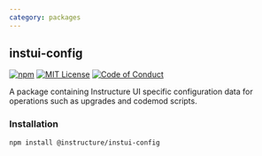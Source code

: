 ```yaml
---
category: packages
---
```


## instui-config

[![npm][npm]][npm-url]
[![MIT License][license-badge]][license]
[![Code of Conduct][coc-badge]][coc]

A package containing Instructure UI specific configuration data for operations
such as upgrades and codemod scripts.

### Installation

```sh
npm install @instructure/instui-config
```

[npm]: https://img.shields.io/npm/v/@instructure/instui-config.svg
[npm-url]: https://npmjs.com/package/@instructure/instui-config
[license-badge]: https://img.shields.io/npm/l/instructure-ui.svg?style=flat-square
[license]: https://github.com/instructure/instructure-ui/blob/master/LICENSE
[coc-badge]: https://img.shields.io/badge/code%20of-conduct-ff69b4.svg?style=flat-square
[coc]: https://github.com/instructure/instructure-ui/blob/master/CODE_OF_CONDUCT.md
